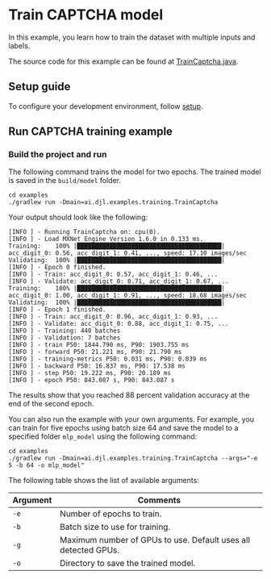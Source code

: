 # Train CAPTCHA model

In this example, you learn how to train the dataset with multiple inputs and labels.

The source code for this example can be found at [TrainCaptcha.java](https://github.com/awslabs/djl/blob/master/examples/src/main/java/ai/djl/examples/training/TrainCaptcha.java).

## Setup guide

To configure your development environment, follow [setup](../../docs/development/setup.md).

## Run CAPTCHA training example

### Build the project and run

The following command trains the model for two epochs. The trained model is saved in the `build/model` folder.

```
cd examples
./gradlew run -Dmain=ai.djl.examples.training.TrainCaptcha
```
Your output should look like the following:
```text
[INFO ] - Running TrainCaptcha on: cpu(0).
[INFO ] - Load MXNet Engine Version 1.6.0 in 0.133 ms.
Training:    100% |████████████████████████████████████████| acc_digit_0: 0.56, acc_digit_1: 0.41, ..., speed: 17.10 images/sec
Validating:  100% |████████████████████████████████████████|
[INFO ] - Epoch 0 finished.
[INFO ] - Train: acc_digit_0: 0.57, acc_digit_1: 0.46, ...
[INFO ] - Validate: acc_digit_0: 0.71, acc_digit_1: 0.67, ...
Training:    100% |████████████████████████████████████████| acc_digit_0: 1.00, acc_digit_1: 0.91, ..., speed: 18.68 images/sec
Validating:  100% |████████████████████████████████████████|
[INFO ] - Epoch 1 finished.
[INFO ] - Train: acc_digit_0: 0.96, acc_digit_1: 0.93, ...
[INFO ] - Validate: acc_digit_0: 0.88, acc_digit_1: 0.75, ...
[INFO ] - Training: 440 batches
[INFO ] - Validation: 7 batches
[INFO ] - train P50: 1844.790 ms, P90: 1903.755 ms
[INFO ] - forward P50: 21.221 ms, P90: 21.790 ms
[INFO ] - training-metrics P50: 0.031 ms, P90: 0.039 ms
[INFO ] - backward P50: 16.837 ms, P90: 17.538 ms
[INFO ] - step P50: 19.222 ms, P90: 20.189 ms
[INFO ] - epoch P50: 843.087 s, P90: 843.087 s
```

The results show that you reached 88 percent validation accuracy at the end of the second epoch.

You can also run the example with your own arguments. For example, you can train for five epochs using batch size 64 and save the model to a specified folder `mlp_model` using the following command:

```
cd examples
./gradlew run -Dmain=ai.djl.examples.training.TrainCaptcha --args="-e 5 -b 64 -o mlp_model"
```

The following table shows the list of available arguments:


 | Argument   | Comments                                 |
 | ---------- | ---------------------------------------- |
 | `-e`       | Number of epochs to train. |
 | `-b`       | Batch size to use for training. |
 | `-g`       | Maximum number of GPUs to use. Default uses all detected GPUs. |
 | `-o`       | Directory to save the trained model. |
